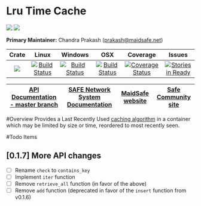 # Lru Time Cache

[![](https://img.shields.io/badge/Project%20SAFE-Approved-green.svg)](http://maidsafe.net/applications) [![](https://img.shields.io/badge/License-GPL3-green.svg)](https://github.com/maidsafe/lru_time_cache/blob/master/COPYING)

**Primary Maintainer:** Chandra Prakash (prakash@maidsafe.net)

|Crate|Linux|Windows|OSX|Coverage|Issues|
|:------:|:-------:|:-------:|:-------:|:-------:|:-------:|
|[![](http://meritbadge.herokuapp.com/lru_time_cache)](https://crates.io/crates/lru_time_cache)|[![Build Status](https://travis-ci.org/maidsafe/lru_time_cache.svg?branch=master)](https://travis-ci.org/maidsafe/lru_time_cache)|[![Build Status](http://ci.maidsafe.net:8080/buildStatus/icon?job=lru_time_cache_win64_status_badge)](http://ci.maidsafe.net:8080/job/lru_time_cache_win64_status_badge/)|[![Build Status](http://ci.maidsafe.net:8080/buildStatus/icon?job=lru_time_cache_osx_status_badge)](http://ci.maidsafe.net:8080/job/lru_time_cache_osx_status_badge/)|[![Coverage Status](https://coveralls.io/repos/maidsafe/lru_time_cache/badge.svg)](https://coveralls.io/r/maidsafe/lru_time_cache)|[![Stories in Ready](https://badge.waffle.io/maidsafe/lru_time_cache.png?label=ready&title=Ready)](https://waffle.io/maidsafe/lru_time_cache)|


| [API Documentation - master branch](http://maidsafe.net/lru_time_cache/master) | [SAFE Network System Documentation](http://systemdocs.maidsafe.net) | [MaidSafe website](http://maidsafe.net) | [Safe Community site](https://forum.safenetwork.io) |
|:------:|:-------:|:-------:|:-------:|

#Overview
Provides a Last Recently Used [caching algorithm](http://en.wikipedia.org/wiki/Cache_algorithms) in a container which may be limited by size or time, reordered to most recently seen.

#Todo Items

## [0.1.7] More API changes
- [ ] Rename `check` to `contains_key`
- [ ] Implement `iter` function
- [ ] Remove `retrieve_all` function (in favor of the above)
- [ ] Remove `add` function (deprecated in favor of the `insert` function from v0.1.6)
